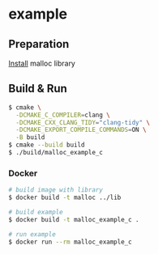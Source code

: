 # example

## Preparation
[Install](https://github.com/hse-malloc/malloc#install) malloc library

## Build & Run

```sh
$ cmake \
  -DCMAKE_C_COMPILER=clang \
  -DCMAKE_CXX_CLANG_TIDY="clang-tidy" \
  -DCMAKE_EXPORT_COMPILE_COMMANDS=ON \
  -B build
$ cmake --build build
$ ./build/malloc_example_c
```

### Docker

```sh
# build image with library
$ docker build -t malloc ../lib

# build example
$ docker build -t malloc_example_c .

# run example
$ docker run --rm malloc_example_c
```
